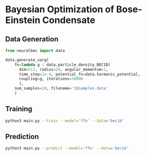 # Bayesian Optimization of Bose-Einstein Condensate


## Data Generation

```python
from neuralbec import data

data.generate_varg(
    fn=lambda g : data.particle_density_BEC1D(
      dim=512, radius=24, angular_momentum=1,
      time_step=1e-4, potential_fn=data.harmonic_potential,
      coupling=g, iterations=10000
      ),
    num_samples=10, filename='10samples.data'
    )
```

## Training

```bash
python3 main.py --train --model='ffn' --data='bec1d'
```

## Prediction

```bash
python3 main.py --predict --model='ffn' --data='bec1d'
```
